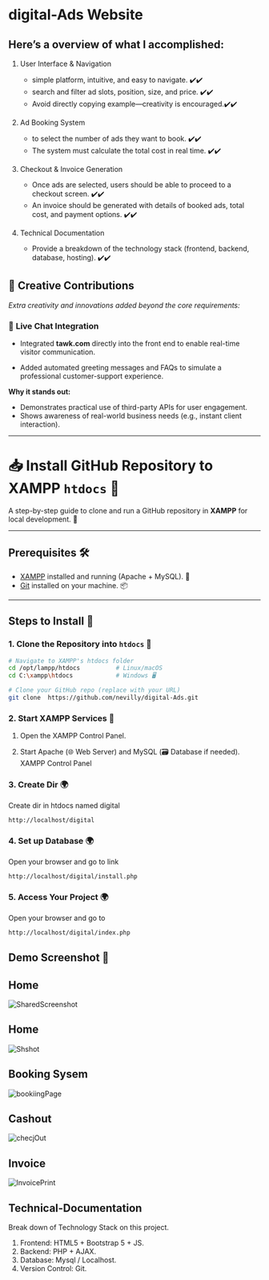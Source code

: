 # digital-Ads Website

## Here’s a overview of what I accomplished:

1. User Interface & Navigation

   - simple platform, intuitive, and easy to navigate.       ✔️✔️
   - search and filter ad slots, position, size, and price.  ✔️✔️
   - Avoid directly copying example—creativity is encouraged.✔️✔️

2. Ad Booking System

   -  to select the number of ads they want to book.         ✔️✔️
   - The system must calculate the total cost in real time.  ✔️✔️

3. Checkout & Invoice Generation

   - Once ads are selected, users should be able to proceed to a checkout screen. ✔️✔️
   - An invoice should be generated with details of booked ads, total cost, and payment options.                   ✔️✔️

4. Technical Documentation

   - Provide a breakdown of the technology stack (frontend, backend, database, hosting).                             ✔️✔️ 



## 🚀 Creative Contributions  
*Extra creativity and innovations added beyond the core requirements:* 


### 💬 **Live Chat Integration**  
- Integrated **tawk.com** directly into the front end to enable real-time visitor communication.  
  
- Added automated greeting messages and FAQs to simulate a professional customer-support experience.  

**Why it stands out:**  
- Demonstrates practical use of third-party APIs for user engagement.  
- Shows awareness of real-world business needs (e.g., instant client interaction).  

---



# 📥 Install GitHub Repository to XAMPP `htdocs` 🔧

A step-by-step guide to clone and run a GitHub repository in **XAMPP** for local development. 🚀

---

## Prerequisites 🛠️
- [XAMPP](https://www.apachefriends.org/) installed and running (Apache + MySQL). 🐘
- [Git](https://git-scm.com/) installed on your machine. 📦

---

## Steps to Install 🔄

### 1. Clone the Repository into `htdocs` 📂
```bash
# Navigate to XAMPP's htdocs folder
cd /opt/lampp/htdocs          # Linux/macOS
cd C:\xampp\htdocs            # Windows 🖥️

# Clone your GitHub repo (replace with your URL)
git clone  https://github.com/nevilly/digital-Ads.git

```
### 2.  Start XAMPP Services 🚦
   
  1. Open the XAMPP Control Panel.

  2. Start Apache (🌐 Web Server) and MySQL (🗃️ Database if needed).
XAMPP Control Panel


### 3. Create Dir 🌍
Create dir in htdocs named digital 
```bash
http://localhost/digital  
```

### 4. Set up Database 🌍
Open your browser and go to link
```bash
http://localhost/digital/install.php  
```

### 5. Access Your Project 🌍
Open your browser and go to
```bash
http://localhost/digital/index.php  
```




## Demo Screenshot 📸  

## Home

![SharedScreenshot](https://github.com/user-attachments/assets/7b204b86-c41c-4540-a7c5-92c5148e2850)


## Home

![Shshot](https://github.com/user-attachments/assets/92a52109-fa7b-4c32-a6c7-fe40c98d228c)



## Booking Sysem

![bookiingPage](https://github.com/user-attachments/assets/21676f8c-7170-40a4-b72c-e96d208b3c94)



## Cashout
![checjOut](https://github.com/user-attachments/assets/da28650e-97ef-4709-ad62-67b0fa740038)


## Invoice
![InvoicePrint](https://github.com/user-attachments/assets/57b54091-10da-44a0-b54c-9f5347829060)



## Technical-Documentation
  
Break down of Technology Stack on this project.

1. Frontend: HTML5 + Bootstrap 5 + JS.
2. Backend: PHP + AJAX.
3. Database: Mysql / Localhost.
4. Version Control: Git.

       





